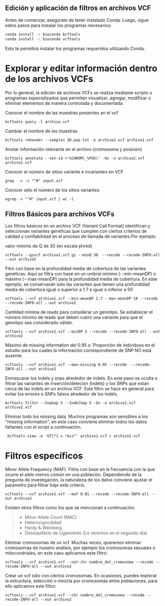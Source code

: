 ## Edición y aplicación de filtros en archivos VCF

Antes de comenzar, asegúrate de tener instalado Conda. Luego, sigue estos pasos para instalar los programas necesarios:


```bash
conda install -c bioconda bcftools
conda install -c bioconda vcftools
```

Esto te permitirá instalar los programas requeridos utilizando Conda.


# Explorar y editar información dentro de los archivos VCFs

Por lo general, la edición de archivos VCFs se realiza mediante scripts o programas especializados que permiten visualizar, agregar, modificar o eliminar elementos de manera controlada y documentada.

Conocer el nombre de las muestras presentes en el vcf
```
bcftools query -l archivo.vcf
```
Cambiar el nombre de las muestras
```
bcftools reheader --samples ID.pop.txt -o archivo2.vcf archivo1.vcf
```
 Anotar información relevante en el archivo (cromosoma y posición)
```
bcftools annotate --set-id +'%CHROM\_%POS\' -Ov -o archivo2.vcf archivo1.vcf
```
Conocer el número de sitios variante e invariantes en VCF
```
grep  -c -v "^#" input.vcf
```
Conocer sólo el número  de los sitios variantes
```
egrep -v "^#" input.vcf | wc -l
```

## Filtros Básicos para archivos VCFs

Los filtros básicos en un archivo VCF (Variant Call Format) identifican y seleccionan variantes genéticas que cumplen con ciertos criterios de calidad y confiabilidad en el proceso de llamada de variantes.Por ejemplo: 

valor mínimo de Q de 30 (en escala phred)
```
vcftools --gzvcf archivo1.vcf.gz --minQ 30  --recode --recode-INFO-all --out archivo2
```
Fitro con base en la profundidad media de cobertura de las variantes genéticas. Aquí se filtra con base en un umbral mínimo (--min-meanDP) o máximo (--max-meanDP) para la profundidad media de cobertura. En este ejemplo, se conservarán solo las variantes que tienen una profundidad media de cobertura igual o superior a 1.7 e igual o inferior a 50

```
vcftools --vcf archivo1.vcf --min-meanDP 1.7 --max-meanDP 10 --recode  --recode-INFO-all --out archivo2
```
Cantidad mínima de reads para considerar un genotipo. Se establecer el número mínimo de reads que deben cubrir una variante para que el genotipo sea considerado válido.
```
vcftools --vcf archivo1.vcf --minDP 3 --recode --recode-INFO-all --out archivo2
```
Máximo de missing information del 0.95 o  'Proporción de individuos en el estudio para los cuales la información correspondiente de SNP NO está ausente.
```
vcftools --vcf archivo1.vcf --max-missing 0.95 --recode  --recode-INFO-all --out archivo2
```
Enmascarar los indels y snps alrededor de indels. En este paso se oculta o filtrar las variantes de inserción/deleción (indels) y los SNPs que están cerca de las indels en un archivo VCF. Este filtro se hace en general  para evitar los errores o SNPs falsos alrededor de los indels.
```
bcftools filter --SnpGap 5 --IndelGap 5 -Ov -o archivo2.vcf archivo1.vcf
```
Eliminar todo los missing data. Muchos programas son sensibles a los "missing information", en este caso conviene eliminar todos los datos faltantes con el script a continuación.
```
 bcftools view -e 'GT[*] = "mis"' archivo1.vcf > archivo2.vcf
```

#  Filtros específicos 

Minor Allele Frequency (MAF). Filtra con base en la frecuencia con la que ocurre el alelo menos común en una población. Dependiendo de la pregunta de investigación, la naturaleza de los datos conviene ajustar el parámetro para filtrar bajo este criterio.
```
vcftools --vcf archivo1.vcf --maf 0.01 --recode --recode-INFO-all --out archivo2
```

Existen otros filtros como los que se mencionan a continuación:
> + Minor Allele Count (MAC)
> + Heterocigociddad
> + Hardy & Weinberg
> + Desequilibrio de Ligamiento (Lo veremos en el segundo día)


Eliminar cromosomas de un vcf. Muchas veces, queremos eliminar cromosomas de nuestro análisis, por ejemplo los cromosomas sexuales o mitocondriales, en este caso aplicamos este filtro:

```
vcftools --vcf archivo1.vcf --not-chr nombre_del_cromosoma --recode --recode-INFO-all --out archivo2
```

Crear un vcf sólo con ciertos cromosomas. En ocasiones, puedes explorar la estructura, selección o mezcla por cromosomas entre poblaciones, para ello aplicamos este filtro:

```
vcftools --vcf archivo1.vcf --chr nombre_del_cromosoma --recode --recode-INFO-all --out archivo2
```

